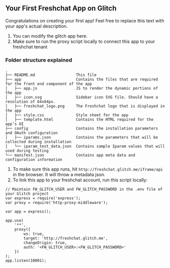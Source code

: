 ## Your First Freshchat App on Glitch

Congratulations on creating your first app! Feel free to replace this text with your app's actual description.

1. You can modify the glitch app here. 
2. Make sure to run the proxy script locally to connect this app to your freshchat tenant


### Folder structure explained

    .
    ├── README.md                  This file
    ├── app                        Contains the files that are required for the front end component of the app
    │   ├── app.js                 JS to render the dynamic portions of the app
    │   ├── icon.svg               Sidebar icon SVG file. Should have a resolution of 64x64px.
    │   ├── freshchat_logo.png     The Freshchat logo that is displayed in the app
    │   ├── style.css              Style sheet for the app
    │   ├── template.html          Contains the HTML required for the app’s UI
    ├── config                     Contains the installation parameters and OAuth configuration
    │   ├── iparams.json           Contains the parameters that will be collected during installation
    │   └── iparam_test_data.json  Contains sample Iparam values that will used during testing
    └── manifest.json              Contains app meta data and configuration information
    
1. To make sure this app runs, hit `http://freshchat.glitch.me/iframe/api` in the browser. It will throw a metadata json.        
2. To link this app to your freshchat account, run this script locally: 

```
// Maintain FW_GLITCH_USER and FW_GLITCH_PASSWORD in the .env file of your Glitch project
var express = require('express');
var proxy = require('http-proxy-middleware');

var app = express();

app.use(
    '**',
    proxy({
        ws: true,
        target: 'http://freshchat.glitch.me',
        changeOrigin: true,
        auth: '<FW_GLITCH_USER>:<FW_GLITCH_PASSWORD>'
    })
);
app.listen(10001);

```